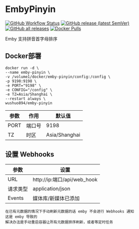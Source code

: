 # EmbyPinyin

[![GitHub Workflow Status](https://img.shields.io/github/actions/workflow/status/wushuo894/EmbyPinyin/maven.yml?branch=master)](https://github.com/wushuo894/EmbyPinyin/actions/workflows/maven.yml)
[![GitHub release (latest SemVer)](https://img.shields.io/github/v/release/wushuo894/EmbyPinyin?color=blue&label=download&sort=semver)](https://github.com/wushuo894/EmbyPinyin/releases/latest)
[![GitHub all releases](https://img.shields.io/github/downloads/wushuo894/EmbyPinyin/total?color=blue&label=github%20downloads)](https://github.com/wushuo894/EmbyPinyin/releases)
[![Docker Pulls](https://img.shields.io/docker/pulls/wushuo894/emby-pinyin)](https://hub.docker.com/r/wushuo894/emby-pinyin)

Emby 支持拼音首字母排序

## Docker部署

    docker run -d \
    --name emby-pinyin \
    -v /volume1/docker/emby-pinyin/config:/config \
    -p 9198:9198 \
    -e PORT="9198" \
    -e CONFIG="/config" \
    -e TZ=Asia/Shanghai \
    --restart always \
    wushuo894/emby-pinyin

| 参数   | 作用  | 默认值           |
|------|-----|---------------|
| PORT | 端口号 | 9198          |
| TZ   | 时区  | Asia/Shanghai |

## 设置 Webhooks

| 参数     | 设置                        |
|--------|---------------------------|
| URL    | http://ip:端口/api/web_hook |
| 请求类型   | application/json          |
| Events | 媒体库/新媒体已添加                |

    在已有元数据的情况下手动刷新元数据的话 emby 不会进行 Webhooks 通知
    这是 emby 导致的
    解决办法是手动重启容器让所有元数据排序刷新，或者等定时任务

